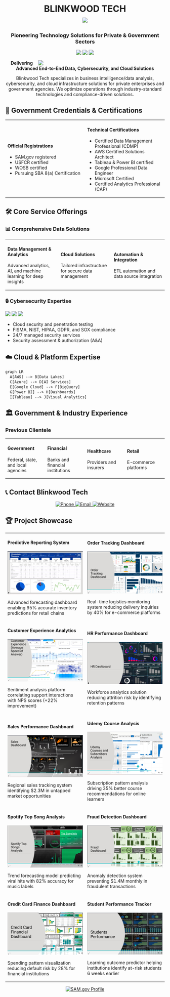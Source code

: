 
<h1 align="center">
  BLINKWOOD TECH
  <br>
  <img src="https://media.giphy.com/media/hvRJCLFzcasrR4ia7z/giphy.gif" width="28">
</h1>

<h3 align="center">
  Pioneering Technology Solutions for Private & Government Sectors
</h3>

<p align="center">
  <img src="https://img.shields.io/badge/SAM.gov-Registered-blue?logo=government&logoColor=white">
  <img src="https://img.shields.io/badge/USFCR-Certified-green?logo=government">
  <img src="https://img.shields.io/badge/WOSB-Certified-purple?logo=gender-equality">
</p>

<!-- Overview Section -->
<div align="center">
  <img src="https://lirp.cdn-website.com/md/pexels/dms3rep/multi/opt/pexels-photo-5380603-1920w.jpeg" width="400" align="right">
  
  **Delivering Advanced End-to-End Data, Cybersecurity, and Cloud Solutions**
  
  Blinkwood Tech specializes in business intelligence/data analysis, cybersecurity, and cloud infrastructure solutions for private enterprises and government agencies. We optimize operations through industry-standard technologies and compliance-driven solutions.
</div>

## 🔐 Government Credentials & Certifications
<table>
  <tr>
    <td width="50%">
      <h4>Official Registrations</h4>
      <ul>
        <li>SAM.gov registered</li>
        <li>USFCR certified</li>
        <li>WOSB certified</li>
        <li>Pursuing SBA 8(a) Certification</li>
      </ul>
    </td>
    <td width="50%">
      <h4>Technical Certifications</h4>
      <ul>
        <li>Certified Data Management Professional (CDMP)</li>
        <li>AWS Certified Solutions Architect</li>
        <li>Tableau & Power BI certified</li>
        <li>Google Professional Data Engineer</li>
        <li>Microsoft Certified</li>
        <li>Certified Analytics Professional (CAP)</li>
      </ul>
    </td>
  </tr>
</table>

## 🛠️ Core Service Offerings

### 📊 Comprehensive Data Solutions
<table>
  <tr>
    <td width="33%">
      <h4>Data Management & Analytics</h4>
      <p>Advanced analytics, AI, and machine learning for deep insights</p>
    </td>
    <td width="33%">
      <h4>Cloud Solutions</h4>
      <p>Tailored infrastructure for secure data management</p>
    </td>
    <td width="33%">
      <h4>Automation & Integration</h4>
      <p>ETL automation and data source integration</p>
    </td>
  </tr>
</table>

### 🔒 Cybersecurity Expertise
<div>
  <img src="https://img.shields.io/badge/FISMA-Compliant-blue?logo=security">
  <img src="https://img.shields.io/badge/NIST-Aligned-green?logo=shield-check">
  <img src="https://img.shields.io/badge/HIPAA-Compliant-purple?logo=medical-bag">
</div>

<ul>
  <li>Cloud security and penetration testing</li>
  <li>FISMA, NIST, HIPAA, GDPR, and SOX compliance</li>
  <li>24/7 managed security services</li>
  <li>Security assessment & authorization (A&A)</li>
</ul>

## ☁️ Cloud & Platform Expertise
```mermaid
graph LR
  A[AWS] --> B[Data Lakes]
  C[Azure] --> D[AI Services]
  E[Google Cloud] --> F[BigQuery]
  G[Power BI] --> H[Dashboards]
  I[Tableau] --> J[Visual Analytics]
```
## 🏛️ Government & Industry Experience

### Previous Clientele
<table>
  <tr>
    <td width="25%">
      <h4>Government</h4>
      <p>Federal, state, and local agencies</p>
    </td>
    <td width="25%">
      <h4>Financial</h4>
      <p>Banks and financial institutions</p>
    </td>
    <td width="25%">
      <h4>Healthcare</h4>
      <p>Providers and insurers</p>
    </td>
    <td width="25%">
      <h4>Retail</h4>
      <p>E-commerce platforms</p>
    </td>
  </tr>
</table>

## 📞 Contact Blinkwood Tech
<p align="center">
  <a href="tel:+202-500-1012">
    <img src="https://img.shields.io/badge/Phone-202--500--1012-blue?style=for-the-badge&logo=phone&logoColor=white" alt="Phone">
  </a>
  <a href="mailto:admin@blinkwoodtech.com">
    <img src="https://img.shields.io/badge/Email-admin@blinkwoodtech.com-red?style=for-the-badge&logo=gmail&logoColor=white" alt="Email">
  </a>
  <a href="https://www.blinkwoodtech.com">
    <img src="https://img.shields.io/badge/Website-www.blinkwoodtech.com-green?style=for-the-badge&logo=google-chrome&logoColor=white" alt="Website">
  </a>
</p>

## 🏆 Project Showcase

<table>
  <!-- Row 1 -->
  <tr>
    <td width="50%">
      <h4>Predictive Reporting System</h4>
      <img src="1_predictive.jpg" alt="Predictive Analytics Dashboard">
      <p>Advanced forecasting dashboard enabling 95% accurate inventory predictions for retail chains</p>
    </td>
    <td width="50%">
      <h4>Order Tracking Dashboard</h4>
      <img src="2_traking.jpg" alt="Order Tracking Interface">
      <p>Real-time logistics monitoring system reducing delivery inquiries by 40% for e-commerce platforms</p>
    </td>
  </tr>

  <!-- Row 2 -->
  <tr>
    <td width="50%">
      <h4>Customer Experience Analytics</h4>
      <img src="3_customer.jpg" alt="Customer Satisfaction Dashboard">
      <p>Sentiment analysis platform correlating support interactions with NPS scores (+22% improvement)</p>
    </td>
    <td width="50%">
      <h4>HR Performance Dashboard</h4>
      <img src="4_Hr_dashboard.jpg" alt="HR Analytics Dashboard">
      <p>Workforce analytics solution reducing attrition risk by identifying retention patterns</p>
    </td>
  </tr>

  <!-- Row 3 -->
  <tr>
    <td width="50%">
      <h4>Sales Performance Dashboard</h4>
      <img src="5_sales_dashboard.jpg" alt="Sales Metrics Visualization">
      <p>Regional sales tracking system identifying $2.3M in untapped market opportunities</p>
    </td>
    <td width="50%">
      <h4>Udemy Course Analysis</h4>
      <img src="6_udemy_course.jpg" alt="Educational Platform Analytics">
      <p>Subscription pattern analysis driving 35% better course recommendations for online learners</p>
    </td>
  </tr>

  <!-- Row 4 -->
  <tr>
    <td width="50%">
      <h4>Spotify Top Song Analysis</h4>
      <img src="7_spotify.jpg" alt="Music Streaming Analytics">
      <p>Trend forecasting model predicting viral hits with 82% accuracy for music labels</p>
    </td>
    <td width="50%">
      <h4>Fraud Detection Dashboard</h4>
      <img src="8_fraud_dashboard.jpg" alt="Financial Fraud Monitoring">
      <p>Anomaly detection system preventing $1.4M monthly in fraudulent transactions</p>
    </td>
  </tr>

  <!-- Row 5 -->
  <tr>
    <td width="50%">
      <h4>Credit Card Finance Dashboard</h4>
      <img src="9_credit_card.jpg" alt="Credit Analytics Dashboard">
      <p>Spending pattern visualization reducing default risk by 28% for financial institutions</p>
    </td>
    <td width="50%">
      <h4>Student Performance Tracker</h4>
      <img src="10_student_performes.jpg" alt="Educational Analytics Dashboard">
      <p>Learning outcome predictor helping institutions identify at-risk students 6 weeks earlier</p>
    </td>
  </tr>
</table>

<p align="center">
  <a href="https://www.sam.gov">
    <img src="https://img.shields.io/badge/View_Our_SAM.gov_Profile-FF7139?style=for-the-badge&logo=government&logoColor=white" alt="SAM.gov Profile">
  </a>
</p>
